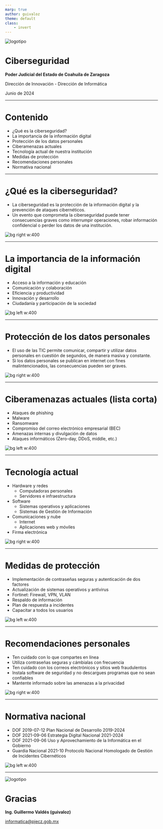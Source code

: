 ```yaml
---
marp: true
author: guivaloz
theme: default
class:
    - invert
---
```


![logotipo](pjecz-horizontal-blanco.png)

# Ciberseguridad

**Poder Judicial del Estado de Coahuila de Zaragoza**

Dirección de Innovación - Dirección de Informática

Junio de 2024

---

# Contenido

- ¿Qué es la ciberseguridad?
- La importancia de la información digital
- Protección de los datos personales
- Ciberamenazas actuales
- Tecnología actual de nuestra institución
- Medidas de protección
- Recomendaciones personales
- Normativa nacional

---

# ¿Qué es la ciberseguridad?

- La ciberseguridad es la protección de la información digital y la prevención de ataques cibernéticos.
- Un evento que comprometa la ciberseguridad puede tener consecuencias graves como interrumpir operaciones, robar información confidencial o perder los datos de una institución.

![bg right w:400](cybersecurity-researcher-studying.jpg)

---

# La importancia de la información digital

- Acceso a la información y educación
- Comunicación y colaboración
- Eficiencia y productividad
- Innovación y desarrollo
- Ciudadanía y participación de la sociedad

![bg left w:400](digital-meets-analog.jpg)

---

# Protección de los datos personales

- El uso de las TIC permite comunicar, compartir y utilizar datos personales en cuestión de segundos, de manera masiva y constante.
- Si los datos personales se publican en internet con fines malintencionados, las consecuencias pueden ser graves.

![bg right w:400](id-card-smile.jpg)

---

# Ciberamenazas actuales (lista corta)

- Ataques de phishing
- Malware
- Ransomware
- Compromiso del correo electrónico empresarial (BEC)
- Amenazas internas y divulgación de datos
- Ataques informáticos (Zero-day, DDoS, middle, etc.)

![bg left w:400](mysterious-cyber-hacker.jpg)

---

# Tecnología actual

- Hardware y redes
    - Computadoras personales
    - Servidores e infraestructura
- Software
    - Sistemas operativos y aplicaciones
    - Sistemas de Gestión de Información
- Comunicaciones y nube
    - Internet
    - Aplicaciones web y móviles
- Firma electrónica

![bg right w:400](busy-tech-office.jpg)

---

# Medidas de protección

- Implementación de contraseñas seguras y autenticación de dos factores
- Actualización de sistemas operativos y antivirus
- Fortinet: Firewall, VPN, VLAN
- Respaldo de información
- Plan de respuesta a incidentes
- Capacitar a todos los usuarios

![bg left w:400](server-maintenance-work.jpg)

---

# Recomendaciones personales

- Ten cuidado con lo que compartes en línea
- Utiliza contraseñas seguras y cámbialas con frecuencia
- Ten cuidado con los correos electrónicos y sitios web fraudulentos
- Instala software de seguridad y no descargues programas que no sean confiables
- Mantente informado sobre las amenazas a la privacidad

![bg right w:400](cooking-with-technology.jpg)

---

# Normativa nacional

- DOF 2019-07-12 Plan Nacional de Desarrollo 2019-2024
- DOF 2021-09-06 Estrategia Digital Nacional 2021-2024
- DOF 2021-09-06 Uso y Aprovechamiento de la Informática en el Gobierno
- Guardia Nacional 2021-10 Protocolo Nacional Homologado de Gestión de Incidentes Cibernéticos

![bg left w:400](digital-legal-concept.jpg)

---

![logotipo](pjecz-horizontal-blanco.png)

# Gracias

**Ing. Guillermo Valdés (guivaloz)**

informatica@pjecz.gob.mx
